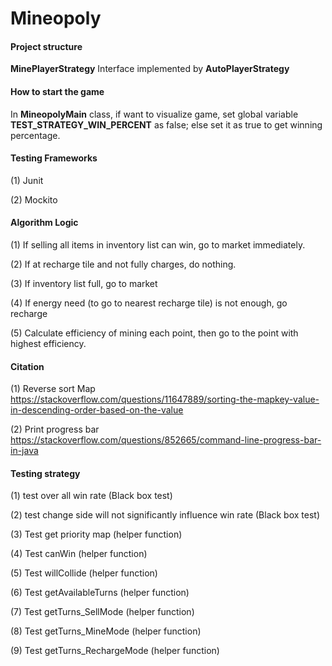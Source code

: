 # Mineopoly

#### Project structure
**MinePlayerStrategy** Interface implemented by **AutoPlayerStrategy**

#### How to start the game
In **MineopolyMain** class, if want to visualize game, set global variable
**TEST_STRATEGY_WIN_PERCENT** as false; else set it as true to get winning percentage.

#### Testing Frameworks
(1) Junit

(2) Mockito

#### Algorithm Logic
(1) If selling all items in inventory list can win, go to market immediately.

(2) If at recharge tile and not fully charges, do nothing.

(3) If inventory list full, go to market

(4) If energy need (to go to nearest recharge tile) is not enough, go recharge

(5) Calculate efficiency of mining each point, then go to the point with highest efficiency.

#### Citation
(1) Reverse sort Map
https://stackoverflow.com/questions/11647889/sorting-the-mapkey-value-in-descending-order-based-on-the-value

(2) Print progress bar
https://stackoverflow.com/questions/852665/command-line-progress-bar-in-java

#### Testing strategy
(1) test over all win rate (Black box test)

(2) test change side will not significantly influence win rate (Black box test)

(3) Test get priority map (helper function)

(4) Test canWin (helper function)

(5) Test willCollide (helper function)

(6) Test getAvailableTurns (helper function)

(7) Test getTurns_SellMode (helper function)

(8) Test getTurns_MineMode (helper function)

(9) Test getTurns_RechargeMode (helper function)
